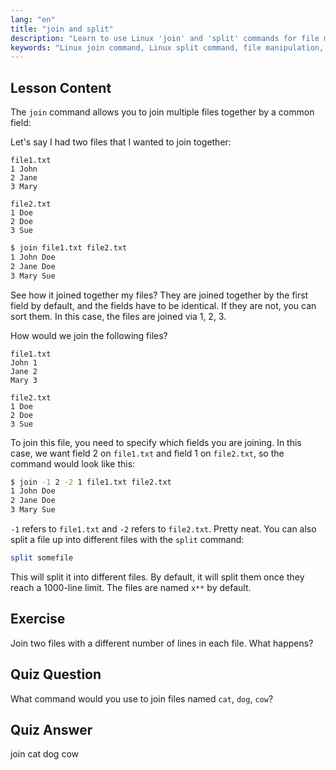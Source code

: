 ```yaml
---
lang: "en"
title: "join and split"
description: "Learn to use Linux 'join' and 'split' commands for file manipulation. Understand how to combine files by common fields and split large files efficiently. Get practical examples and tips."
keywords: "Linux join command, Linux split command, file manipulation, Linux tutorial, command line, beginner Linux, Linux guide"
---
```


## Lesson Content

The `join` command allows you to join multiple files together by a common field:

Let's say I had two files that I wanted to join together:

```plaintext
file1.txt
1 John
2 Jane
3 Mary

file2.txt
1 Doe
2 Doe
3 Sue
```

```bash
$ join file1.txt file2.txt
1 John Doe
2 Jane Doe
3 Mary Sue
```

See how it joined together my files? They are joined together by the first field by default, and the fields have to be identical. If they are not, you can sort them. In this case, the files are joined via 1, 2, 3.

How would we join the following files?

```plaintext
file1.txt
John 1
Jane 2
Mary 3

file2.txt
1 Doe
2 Doe
3 Sue
```

To join this file, you need to specify which fields you are joining. In this case, we want field 2 on `file1.txt` and field 1 on `file2.txt`, so the command would look like this:

```bash
$ join -1 2 -2 1 file1.txt file2.txt
1 John Doe
2 Jane Doe
3 Mary Sue
```

`-1` refers to `file1.txt` and `-2` refers to `file2.txt`. Pretty neat. You can also split a file up into different files with the `split` command:

```bash
split somefile
```

This will split it into different files. By default, it will split them once they reach a 1000-line limit. The files are named `x**` by default.

## Exercise

Join two files with a different number of lines in each file. What happens?

## Quiz Question

What command would you use to join files named `cat`, `dog`, `cow`?

## Quiz Answer

join cat dog cow
